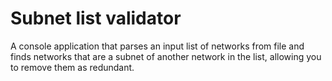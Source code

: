 # Subnet list validator

A console application that parses an input list of networks from file and finds networks that are a subnet of another network in the list, allowing you to remove them as redundant. 
